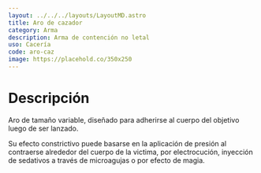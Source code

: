 ```yaml
---
layout: ../../../layouts/LayoutMD.astro
title: Aro de cazador
category: Arma
description: Arma de contención no letal
uso: Cacería
code: aro-caz
image: https://placehold.co/350x250
---
```

# Descripción
Aro de tamaño variable, diseñado para adherirse al cuerpo del objetivo luego de ser lanzado.

Su efecto constrictivo puede basarse en la aplicación de presión al contraerse alrededor del cuerpo de la victima, por electrocución, inyección de sedativos a través de microagujas o por efecto de magia.


